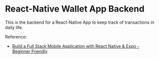 # React-Native Wallet App Backend

This is the backend for a React-Native App to keep track of transactions in daily life.

Reference:

- [Build a Full Stack Mobile Application with React Native & Expo - Beginner Friendly](https://www.youtube.com/watch?v=vk13GJi4Vd0)